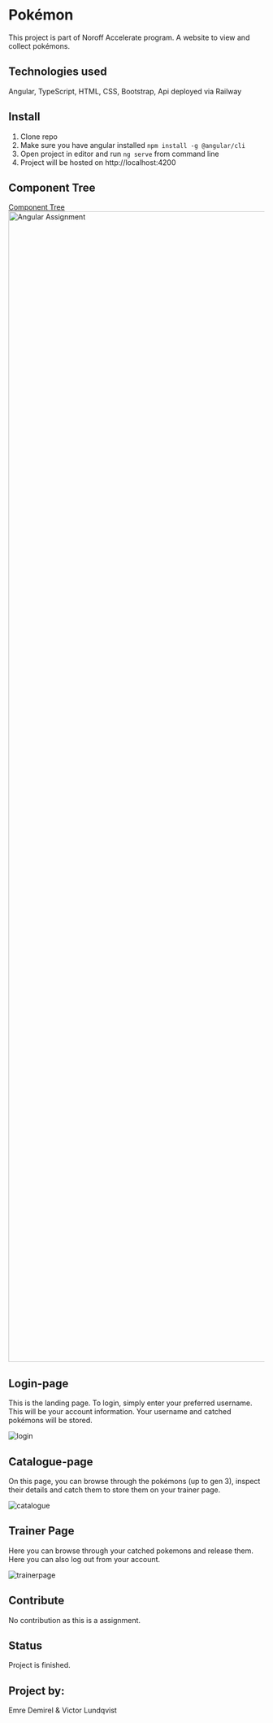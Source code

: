 # Pokémon
This project is part of Noroff Accelerate program. A website to view and collect pokémons.

## Technologies used
Angular, TypeScript, HTML, CSS, Bootstrap, Api deployed via Railway

## Install
1. Clone repo
2. Make sure you have angular installed `npm install -g @angular/cli`
3. Open project in editor and run `ng serve` from command line
4. Project will be hosted on http://localhost:4200

## Component Tree
[Component Tree](src/assets/Angular.Assignment.pdf)
<img width="2265" alt="Angular Assignment" src="https://github.com/98emre/Angular-Pokemon/assets/138670212/04696002-a15a-449e-9e49-ae44ad0475c0">


## Login-page
This is the landing page. To login, simply enter your preferred username. This will be your account information. Your username and catched pokémons will be stored.

![login](https://github.com/98emre/Angular-Pokemon/assets/138670212/086e5489-2ba8-4d69-8fd8-6c70f5d51031)

## Catalogue-page
On this page, you can browse through the pokémons (up to gen 3), inspect their details and catch them to store them on your trainer page.

![catalogue](https://github.com/98emre/Angular-Pokemon/assets/138670212/70c1ae67-1a37-4e3b-aded-3ee85d2f9dac)

## Trainer Page
Here you can browse through your catched pokemons and release them. Here you can also log out from your account.

![trainerpage](https://github.com/98emre/Angular-Pokemon/assets/138670212/7f46ace9-57f4-4d6b-99c6-30c9e65b53f3)

## Contribute
No contribution as this is a assignment.

## Status
Project is finished.

## Project by:
Emre Demirel & Victor Lundqvist


